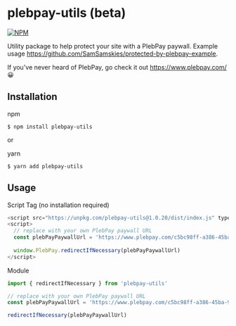 # plebpay-utils (beta)
[![NPM](https://img.shields.io/npm/v/plebpay-utils.svg)](https://www.npmjs.com/package/plebpay-utils)

Utility package to help protect your site with a PlebPay paywall. Example usage https://github.com/SamSamskies/protected-by-plebpay-example.

If you've never heard of PlebPay, go check it out https://www.plebpay.com/ 😀

## Installation
npm
```
$ npm install plebpay-utils
```

or 

yarn
```
$ yarn add plebpay-utils
```

## Usage

Script Tag (no installation required)
```js
<script src="https://unpkg.com/plebpay-utils@1.0.20/dist/index.js" type="text/javascript"></script>
<script>
  // replace with your own PlebPay paywall URL
  const plebPayPaywallUrl = 'https://www.plebpay.com/c5bc98ff-a386-45ba-9b99-c3b16da9cdaf'
      
  window.PlebPay.redirectIfNecessary(plebPayPaywallUrl)
</script>
```

Module
```js
import { redirectIfNecessary } from 'plebpay-utils'

// replace with your own PlebPay paywall URL
const plebPayPaywallUrl = 'https://www.plebpay.com/c5bc98ff-a386-45ba-9b99-c3b16da9cdaf'

redirectIfNecessary(plebPayPaywallUrl)
```

